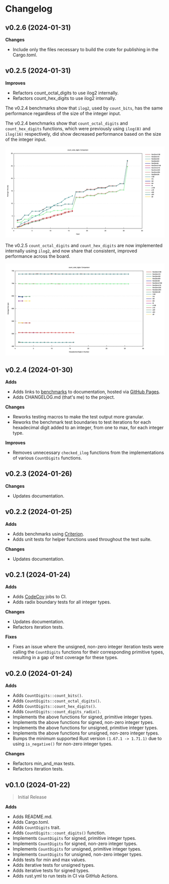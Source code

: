 # Changelog

## v0.2.6 (2024-01-31)

**Changes**

* Include only the files necessary to build the crate for publishing in the Cargo.toml.

## v0.2.5 (2024-01-31)

**Improves**

* Refactors count_octal_digits to use ilog2 internally.
* Refactors count_hex_digits to use ilog2 internally.

The v0.2.4 benchmarks show that `ilog2`, used by `count_bits`, has the same performance regardless of the size of the integer input. 

The v0.2.4 benchmarks show that `count_octal_digits` and `count_hex_digits` functions, which were previously using `ilog(8)` and `ilog(16)` respectively, did show decreased performance based on the size of the integer input.

![A graph of count-octal-digits benchmarks for v0.2.4](https://raw.githubusercontent.com/nordzilla/count-digits/main/benches/images/count-octal-digits-v0.2.4.png)

The v0.2.5 `count_octal_digits` and `count_hex_digits` are now implemented internally using `ilog2`, and now share that consistent, improved performance across the board.

![A graph of count-octal-digits benchmarks for v0.2.5](https://raw.githubusercontent.com/nordzilla/count-digits/main/benches/images/count-octal-digits-v0.2.5.png)

## v0.2.4 (2024-01-30)

**Adds**

* Adds links to [benchmarks](https://nordzilla.github.io/count-digits/) to documentation, hosted via [GitHub Pages](https://pages.github.com/).
* Adds CHANGELOG.md (that's me) to the project.

**Changes**

* Reworks testing macros to make the test output more granular.
* Reworks the benchmark test boundaries to test iterations for each hexadecimal digit added to an integer, from one to max, for each integer type.

**Improves**

* Removes unnecessary `checked_ilog` functions from the implementations of various `CountDigits` functions.

## v0.2.3 (2024-01-26)

**Changes**

* Updates documentation.

## v0.2.2 (2024-01-25)

**Adds**

* Adds benchmarks using [Criterion](https://docs.rs/criterion/latest/criterion/).
* Adds unit tests for helper functions used throughout the test suite.

**Changes**

* Updates documentation.

## v0.2.1 (2024-01-24)

**Adds**

* Adds [CodeCov](https://about.codecov.io/) jobs to CI.
* Adds radix boundary tests for all integer types.

**Changes**

* Updates documentation.
* Refactors iteration tests.

**Fixes**

* Fixes an issue where the unsigned, non-zero integer iteration tests were calling the `CountDigits` functions for their corresponding primitive types, resulting in a gap of test coverage for these types.

## v0.2.0 (2024-01-24)

**Adds**

* Adds `CountDigits::count_bits()`.
* Adds `CountDigits::count_octal_digits()`.
* Adds `CountDigits::count_hex_digits()`.
* Adds `CountDigits::count_digits_radix()`.
* Implements the above functions for signed, primitive integer types.
* Implements the above functions for signed, non-zero integer types.
* Implements the above functions for unsigned, primitive integer types.
* Implements the above functions for unsigned, non-zero integer types.
* Bumps the minimum supported Rust version `(1.67.1 -> 1.71.1)` due to using `is_negative()` for non-zero integer types.

**Changes**

* Refactors min_and_max tests.
* Refactors iteration tests.

## v0.1.0 (2024-01-22)
> Initial Release

**Adds**

* Adds README.md.
* Adds Cargo.toml.
* Adds `CountDigits` trait.
* Adds `CountDigits::count_digits()` function.
* Implements `CountDigits` for signed, primitive integer types.
* Implements `CountDigits` for signed, non-zero integer types.
* Implements `CountDigits` for unsigned, primitive integer types.
* Implements `CountDigits` for unsigned, non-zero integer types.
* Adds tests for min and max values.
* Adds iterative tests for unsigned types.
* Adds iterative tests for signed types.
* Adds rust.yml to run tests in CI via GitHub Actions.
